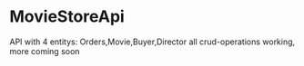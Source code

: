 # MovieStoreApi

API with 4 entitys: Orders,Movie,Buyer,Director
all crud-operations working, more coming soon
